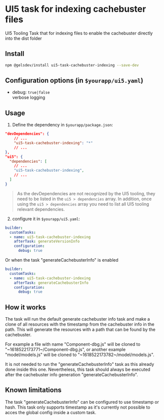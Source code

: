 # UI5 task for indexing cachebuster files
 UI5 Tooling Task that for indexing files to enable the cachebuster directly into the dist folder

## Install

```bash
npm @gelsdev/install ui5-task-cachebuster-indexing --save-dev
```

## Configuration options (in `$yourapp/ui5.yaml`)

- debug: `true|false`  
  verbose logging

## Usage

1. Define the dependency in `$yourapp/package.json`:

```json
"devDependencies": {
    // ...
    "ui5-task-cachebuster-indexing": "*"
    // ...
},
"ui5": {
  "dependencies": [
    // ...
    "ui5-task-cachebuster-indexing",
    // ...
  ]
}
```

> As the devDependencies are not recognized by the UI5 tooling, they need to be listed in the `ui5 > dependencies` array. In addition, once using the `ui5 > dependencies` array you need to list all UI5 tooling relevant dependencies.

2. configure it in `$yourapp/ui5.yaml`:

```yaml
builder:
  customTasks:
  - name: ui5-task-cachebuster-indexing
    afterTask: generateVersionInfo
    configuration:
      debug: true
```
Or when the task "generateCachebusterInfo" is enabled
```yaml
builder:
  customTasks:
  - name: ui5-task-cachebuster-indexing
    afterTask: generateCachebusterInfo
    configuration:
      debug: true
```

## How it works

The task will run the default generate cachebuster info task and make a clone of all resources with the timestamp from the cachebuster info in the path. This will generate the resources with a path that can be found by the cachebuster. 

For example a file with name "Component-dbg.js" will be cloned to  "~1618522173771~/Component-dbg.js", or another example "model/models.js" will be cloned to "~1618522173782~/model/models.js".

It is not needed to run the "generateCachebusterInfo" task as this already done inside this one. Nevertheless, this task should always be executed after the cachebuster info generation "generateCachebusterInfo".

## Known limitations

The task "generateCachebusterInfo" can be configured to use timestamp or hash. This task only supports timestamp as it's currently not possible to acces the global config inside a custom task.